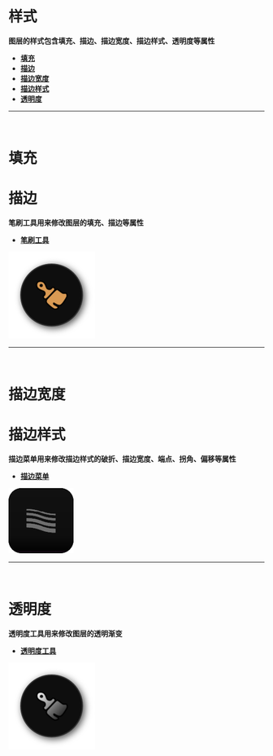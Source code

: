 # **样式**
**图层的样式包含填充、描边、描边宽度、描边样式、透明度等属性**
- [**填充**](#填充)
- [**描边**](#描边) 
- [**描边宽度**](#描边宽度)
- [**描边样式**](#描边样式)
- [**透明度**](#透明度)


---
<br/>

# **填充**
# **描边**
**笔刷工具用来修改图层的填充、描边等属性**
   - [**笔刷工具**](Tools_BrushTool.md)

![Image](Images/Tools_BrushTool.png)


---
<br/>

# **描边宽度**
# **描边样式**
**描边菜单用来修改描边样式的破折、描边宽度、端点、拐角、偏移等属性**
   - [**描边菜单**](Menus_StrokeMenu.md)

![Image](Images/Menus_StrokeMenu.png)


---
<br/>

# **透明度**
**透明度工具用来修改图层的透明渐变**
   - [**透明度工具**](Tools_TransparencyTool.md)

![Image](Images/Tools_TransparencyTool.png)